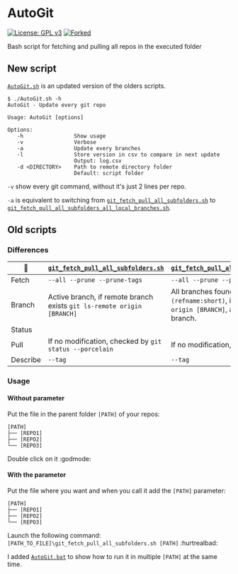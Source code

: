 # AutoGit

[![License: GPL v3](https://img.shields.io/badge/License-GPLv3-blue.svg?logo=gnu)](https://www.gnu.org/licenses/gpl-3.0)
[![Forked](https://img.shields.io/badge/Forked-black?logo=github)](https://gist.github.com/mnem/1438396)

 Bash script for fetching and pulling all repos in the executed folder

## New script

[`AutoGit.sh`](https://github.com/kevingrillet/AutoGit/blob/main/AutoGit.sh) is an updated version of the olders scripts.

```Text
$ ./AutoGit.sh -h
AutoGit - Update every git repo

Usage: AutoGit [options]

Options:
   -h                Show usage
   -v                Verbose
   -a                Update every branches
   -l                Store version in csv to compare in next update
                     Output: log.csv
   -d <DIRECTORY>    Path to remote directory folder
                     Default: script folder
```

`-v` show every git command, without it's just 2 lines per repo.

`-a` is equivalent to switching from [`git_fetch_pull_all_subfolders.sh`](https://github.com/kevingrillet/AutoGit/blob/main/git_fetch_pull_all_subfolders.sh) to [`git_fetch_pull_all_subfolders_all_local_branches.sh`](https://github.com/kevingrillet/AutoGit/blob/main/git_fetch_pull_all_subfolders_all_local_branches.sh).

## Old scripts

### Differences

| :deciduous_tree: | [`git_fetch_pull_all_subfolders.sh`](https://github.com/kevingrillet/AutoGit/blob/main/git_fetch_pull_all_subfolders.sh) | [`git_fetch_pull_all_subfolders_all_local_branches.sh`](https://github.com/kevingrillet/AutoGit/blob/main/git_fetch_pull_all_subfolders_all_local_branches.sh) |
| ------ | ------ | ------ |
| Fetch | `--all --prune --prune-tags` | `--all --prune --prune-tags` |
| Branch | Active branch, if remote branch exists `git ls-remote origin [BRANCH]` | All branches found by `git branch --format='%(refname:short)`, if remote branch exists `git ls-remote origin [BRANCH]`, at the end check out the active branch. |
| Status | | |
| Pull | If no modification, checked by `git status --porcelain` | If no modification, checked by `git status --porcelain` |
| Describe | `--tag` | `--tag` |

### Usage

#### Without parameter

Put the file in the parent folder `[PATH]` of your repos:

```Text
[PATH]
├── [REPO1]
├── [REPO2]
└── [REPO3]
```

Double click on it :godmode:

#### With the parameter

Put the file where you want and when you call it add the `[PATH]` parameter:

```Text
[PATH]
├── [REPO1]
├── [REPO2]
└── [REPO3]
```

Launch the following command: `[PATH_TO_FILE]\git_fetch_pull_all_subfolders.sh [PATH]` :hurtrealbad:

I added [`AutoGit.bat`](https://github.com/kevingrillet/AutoGit/blob/main/AutoGit.bat) to show how to run it in multiple `[PATH]` at the same time.

